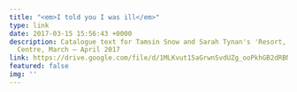 ```yaml
---
title: "<em>I told you I was ill</em>"
type: link
date: 2017-03-15 15:56:43 +0000
description: Catalogue text for Tamsin Snow and Sarah Tynan's 'Resort,' Mermaid Arts
  Centre, March – April 2017
link: https://drive.google.com/file/d/1MLKvut15aGrwnSvdUZg_ooPkhGB2dRBN/view?usp=sharing
featured: false
img: ''
---
```

